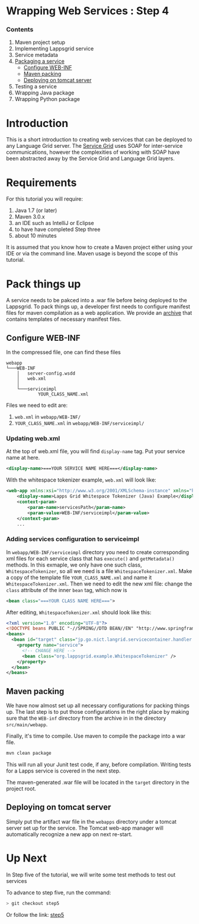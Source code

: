 Wrapping Web Services : Step 4
=====================

### Contents

1. Maven project setup
1. Implementing Lappsgrid service
1. Service metadata
1. [Packaging a service](#pack-things-up)
    - [Configure WEB-INF](cConfigure-web-inf)
    - [Maven packing](#maven-packing)
    - [Deploying on tomcat server](#deploying-on-tomcat-server)
1. Testing a service
1. Wrapping Java package
1. Wrapping Python package

# Introduction

This is a short introduction to creating web services that can be deployed to
any Language Grid server.  The [Service Grid](http://servicegrid.net/en/index.html) uses
SOAP for inter-service communications, however the complexities of working with SOAP
have been abstracted away by the Service Grid and Language Grid layers.

# Requirements

For this tutorial you will require:

1. Java 1.7 (or later)
1. Maven 3.0.x
1. an IDE such as IntelliJ or Eclipse
1. to have have completed Step three
1. about 10 minutes

It is assumed that you know how to create a Maven project either using your IDE or via the command line.  Maven usage is beyond the scope of this tutorial.

# Pack things up

A service needs to be pakced into a .war file before being deployed to the Lappsgrid. 
To pack things up, a developer first needs to configure manifest files for maven compilation as a web application.
We provide an [archive](https://github.com/lapps/org.lappsgrid.examples/blob/step4/webapp.zip) that contains templates of necessary manifest files.

## Configure WEB-INF

In the compressed file, one can find these files

```
webapp
└───WEB-INF
    │   server-config.wsdd
    │   web.xml
    │
    └───serviceimpl
            YOUR_CLASS_NAME.xml
```

Files we need to edit are:

1. `web.xml` in `webapp/WEB-INF/`
1. `YOUR_CLASS_NAME.xml` in `webapp/WEB-INF/serviceimpl/`

### Updating web.xml

At the top of web.xml file, you will find `display-name` tag. Put your service name at here.

```xml
<display-name>===YOUR SERVICE NAME HERE===</display-name>
```

With the whitespace tokenizer example, `web.xml` will look like:

```xml
<web-app xmlns:xsi="http://www.w3.org/2001/XMLSchema-instance" xmlns="http://java.sun.com/xml/ns/javaee" xmlns:web="http://java.sun.com/xml/ns/javaee/web-app_2_5.xsd" xsi:schemaLocation="http://java.sun.com/xml/ns/javaee http://java.sun.com/xml/ns/javaee/web-app_2_5.xsd" id="WebApp_ID" version="2.5">
    <display-name>Lapps Grid Whitespace Tokenizer (Java) Example</display-name>
    <context-param>
        <param-name>servicesPath</param-name>
        <param-value>WEB-INF/serviceimpl</param-value>
    </context-param>
    ...
```

### Adding services configuration to serviceimpl

In `webapp/WEB-INF/serviceimpl` directory you need to create corresponding xml files for each service class that has `execute()` and `getMetadata()` methods. In this exmaple, we only have one such class, `WhitespaceTokenizer`, so all we need is a file `WhitespaceTokenizer.xml`. Make a copy of the template file `YOUR_CLASS_NAME.xml` and name it `WhitespaceTokenizer.xml`.
Then we need to edit the new xml file: change the `class` attribute of the inner `bean` tag, which now is

```xml
<bean class="===YOUR CLASS NAME HERE===">
```

After editing, `WhitespaceTokenizer.xml` should look like this:

```xml
<?xml version="1.0" encoding="UTF-8"?>
<!DOCTYPE beans PUBLIC "-//SPRING//DTD BEAN//EN" "http://www.springframework.org/dtd/spring-beans.dtd">
<beans>
  <bean id="target" class="jp.go.nict.langrid.servicecontainer.handler.TargetServiceFactory" >
    <property name="service">
      <!-- CHANGE HERE -->
      <bean class="org.lappsgrid.example.WhitespaceTokenizer" />
    </property>
  </bean>
</beans>
```

## Maven packing

We have now almost set up all necessary configurations for packing things up. The last step is to put those configurations in the right place by making sure that the `WEB-inf` directory from the archive in in the directory `src/main/webapp`.

Finally, it's time to compile. Use maven to compile the package into a war file.

```bash
mvn clean package
```

This will run all your Junit test code, if any, before compilation. Writing tests for a Lapps service is covered in the next step.

The maven-generated .war file will be located in the `target` directory in the project root.


## Deploying on tomcat server

Simply put the artifact war file in the `webapps` directory under a tomcat server set up for the service. The Tomcat web-app manager will automatically recognize a new app on next re-start.

# Up Next

In Step five of the tutorial, we will write some test methods to test out services

To advance to step five, run the command:

```bash
> git checkout step5
```
Or follow the link: [step5](https://github.com/lapps/org.lappsgrid.examples/tree/step5)
